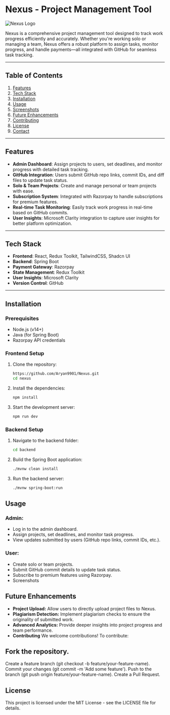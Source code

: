 # **Nexus - Project Management Tool**

![Nexus Logo](link-to-your-logo)

Nexus is a comprehensive project management tool designed to track work progress efficiently and accurately. Whether you're working solo or managing a team, Nexus offers a robust platform to assign tasks, monitor progress, and handle payments—all integrated with GitHub for seamless task tracking.

---

## **Table of Contents**

1. [Features](#features)
2. [Tech Stack](#tech-stack)
3. [Installation](#installation)
4. [Usage](#usage)
5. [Screenshots](#screenshots)
6. [Future Enhancements](#future-enhancements)
7. [Contributing](#contributing)
8. [License](#license)
9. [Contact](#contact)

---

## **Features**

- **Admin Dashboard**: Assign projects to users, set deadlines, and monitor progress with detailed task tracking.
- **GitHub Integration**: Users submit GitHub repo links, commit IDs, and diff files to update task status.
- **Solo & Team Projects**: Create and manage personal or team projects with ease.
- **Subscription System**: Integrated with Razorpay to handle subscriptions for premium features.
- **Real-time Task Monitoring**: Easily track work progress in real-time based on GitHub commits.
- **User Insights**: Microsoft Clarity integration to capture user insights for better platform optimization.

---

## **Tech Stack**

- **Frontend**: React, Redux Toolkit, TailwindCSS, Shadcn UI
- **Backend**: Spring Boot
- **Payment Gateway**: Razorpay
- **State Management**: Redux Toolkit
- **User Insights**: Microsoft Clarity
- **Version Control**: GitHub

---

## **Installation**

### **Prerequisites**

- Node.js (v14+)
- Java (for Spring Boot)
- Razorpay API credentials

### **Frontend Setup**

1. Clone the repository:
   ```bash
   https://github.com/Aryan9901/Nexus.git
   cd nexus

2. Install the dependencies:
   ```bash
   npm install

3. Start the development server:
   ```bash
   npm run dev

### **Backend Setup**

1. Navigate to the backend folder:
   ```bash
   cd backend

2. Build the Spring Boot application:
   ```bash
   ./mvnw clean install

3. Run the backend server:
   ```bash
   ./mvnw spring-boot:run


## **Usage**
### **Admin:**
- Log in to the admin dashboard.
- Assign projects, set deadlines, and monitor task progress.
- View updates submitted by users (GitHub repo links, commit IDs, etc.).
### **User:**
- Create solo or team projects.
- Submit GitHub commit details to update task status.
- Subscribe to premium features using Razorpay.
- Screenshots


## **Future Enhancements**
- **Project Upload:** Allow users to directly upload project files to Nexus.
- **Plagiarism Detection:** Implement plagiarism checks to ensure the originality of submitted work.
- **Advanced Analytics:** Provide deeper insights into project progress and team performance.
- **Contributing**
We welcome contributions! To contribute:

## **Fork the repository.**
Create a feature branch (git checkout -b feature/your-feature-name).
Commit your changes (git commit -m 'Add some feature').
Push to the branch (git push origin feature/your-feature-name).
Create a Pull Request.

## **License**
This project is licensed under the MIT License - see the LICENSE file for details.
